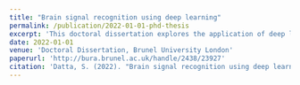 ```yaml
---
title: "Brain signal recognition using deep learning"
permalink: /publication/2022-01-01-phd-thesis
excerpt: 'This doctoral dissertation explores the application of deep learning methods to EEG signal classification, focusing on language-related neural decoding.'
date: 2022-01-01
venue: 'Doctoral Dissertation, Brunel University London'
paperurl: 'http://bura.brunel.ac.uk/handle/2438/23927'
citation: 'Datta, S. (2022). "Brain signal recognition using deep learning." <i>Doctoral Dissertation, Brunel University London</i>.'
---
```

